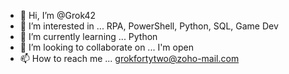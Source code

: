 - 👋 Hi, I’m @Grok42
- 👀 I’m interested in ... RPA, PowerShell, Python, SQL, Game Dev
- 🌱 I’m currently learning ... Python
- 💞️ I’m looking to collaborate on ... I'm open
- 📫 How to reach me ... grokfortytwo@zoho-mail.com

<!---
Grok42/Grok42 is a ✨ special ✨ repository because its `README.md` (this file) appears on your GitHub profile.
You can click the Preview link to take a look at your changes.
--->
